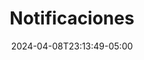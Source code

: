 ---
weight: 1740
title: "Notificaciones"
description: "Gestión de notificaciones"
icon: "chat_bubble"
color: "primary"
date: "2024-04-08T23:13:49-05:00"
lastmod: "2024-04-08T23:13:49-05:00"
draft: false
toc: true
---